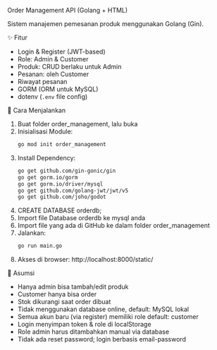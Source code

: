 Order Management API (Golang + HTML)

Sistem manajemen pemesanan produk menggunakan Golang (Gin).

✨ Fitur
- Login & Register (JWT-based)
- Role: Admin & Customer
- Produk: CRUD berlaku untuk Admin
- Pesanan: oleh Customer
- Riwayat pesanan
- GORM (ORM untuk MySQL)
- dotenv (`.env` file config)

🚀 Cara Menjalankan
1. Buat folder order_management, lalu buka
2. Inisialisasi Module:
   ```bash
   go mod init order_management
   
4. Install Dependency:
   ```bash
   go get github.com/gin-gonic/gin
   go get gorm.io/gorm
   go get gorm.io/driver/mysql
   go get github.com/golang-jwt/jwt/v5
   go get github.com/joho/godot

5. CREATE DATABASE orderdb;
6. Import file Database orderdb ke mysql anda
7. Import file yang ada di GitHub ke dalam folder order_management
8. Jalankan:
   ```bash
   go run main.go
9. Akses di browser: http://localhost:8000/static/

📝 Asumsi

- Hanya admin bisa tambah/edit produk
- Customer hanya bisa order
- Stok dikurangi saat order dibuat
- Tidak menggunakan database online, default: MySQL lokal
- Semua akun baru (via register) memiliki role default: customer
- Login menyimpan token & role di localStorage
- Role admin harus ditambahkan manual via database
- Tidak ada reset password; login berbasis email-password
